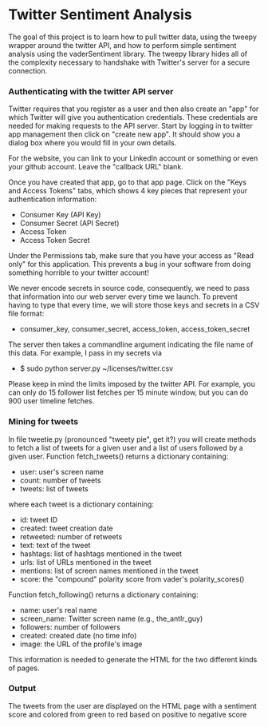 # Twitter Sentiment Analysis

The goal of this project is to learn how to pull twitter data, using the tweepy wrapper around the twitter API, and how to perform simple sentiment analysis using the vaderSentiment library. The tweepy library hides all of the complexity necessary to handshake with Twitter's server for a secure connection.

### Authenticating with the twitter API server
Twitter requires that you register as a user and then also create an "app" for which Twitter will give you authentication credentials. These credentials are needed for making requests to the API server. Start by logging in to twitter app management then click on "create new app". It should show you a dialog box where you would fill in your own details.

For the website, you can link to your LinkedIn account or something or even your github account. Leave the "callback URL" blank.

Once you have created that app, go to that app page. Click on the "Keys and Access Tokens" tabs, which shows 4 key pieces that represent your authentication information:
- Consumer Key (API Key)
- Consumer Secret (API Secret)
- Access Token
- Access Token Secret

Under the Permissions tab, make sure that you have your access as "Read only" for this application. This prevents a bug in your software from doing something horrible to your twitter account!

We never encode secrets in source code, consequently, we need to pass that information into our web server every time we launch. To prevent having to type that every time, we will store those keys and secrets in a CSV file format:
- consumer_key, consumer_secret, access_token, access_token_secret

The server then takes a commandline argument indicating the file name of this data. For example, I pass in my secrets via 
- $ sudo python server.py ~/licenses/twitter.csv

Please keep in mind the limits imposed by the twitter API. For example, you can only do 15 follower list fetches per 15 minute window, but you can do 900 user timeline fetches.


### Mining for tweets
In file tweetie.py (pronounced "tweety pie", get it?) you will create methods to fetch a list of tweets for a given user and a list of users followed by a given user. Function fetch_tweets() returns a dictionary containing:
- user: user's screen name
- count: number of tweets
- tweets: list of tweets

where each tweet is a dictionary containing:
- id: tweet ID
- created: tweet creation date
- retweeted: number of retweets
- text: text of the tweet
- hashtags: list of hashtags mentioned in the tweet
- urls: list of URLs mentioned in the tweet
- mentions: list of screen names mentioned in the tweet
- score: the "compound" polarity score from vader's polarity_scores()

Function fetch_following() returns a dictionary containing:
- name: user's real name
- screen_name: Twitter screen name (e.g., the_antlr_guy)
- followers: number of followers
- created: created date (no time info)
- image: the URL of the profile's image

This information is needed to generate the HTML for the two different kinds of pages.


### Output
The tweets from the user are displayed on the HTML page with a sentiment score and colored from green to red based on positive to negative score


